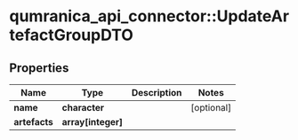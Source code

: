 # qumranica_api_connector::UpdateArtefactGroupDTO

## Properties
Name | Type | Description | Notes
------------ | ------------- | ------------- | -------------
**name** | **character** |  | [optional] 
**artefacts** | **array[integer]** |  | 


